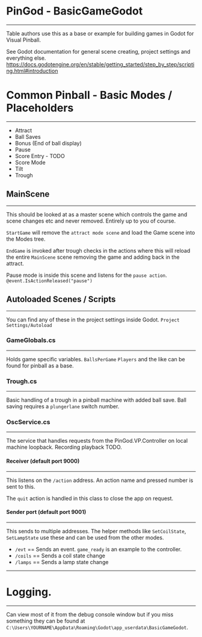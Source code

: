 # PinGod - BasicGameGodot
---

Table authors use this as a base or example for building games in Godot for Visual Pinball.

See Godot documentation for general scene creating, project settings and everything else. https://docs.godotengine.org/en/stable/getting_started/step_by_step/scripting.html#introduction

# Common Pinball - Basic Modes / Placeholders
---

- Attract
- Ball Saves
- Bonus (End of ball display)
- Pause
- Score Entry - TODO
- Score Mode
- Tilt
- Trough

## MainScene
---

This should be looked at as a master scene which controls the game and scene changes etc and never removed. Entirely up to you of course.

`StartGame` will remove the `attract mode scene` and load the Game scene into the Modes tree.

`EndGame` is invoked after trough checks in the actions where this will reload the entire `MainScene` scene removing the game and adding back in the attract.

Pause mode is inside this scene and listens for the `pause action`. `@event.IsActionReleased("pause")`

## Autoloaded Scenes / Scripts
---

You can find any of these in the project settings inside Godot. `Project Settings/Autoload`

### GameGlobals.cs
---

Holds game specific variables. `BallsPerGame` `Players` and the like can be found for pinball as a base.

### Trough.cs
---

Basic handling of a trough in a pinball machine with added ball save. Ball saving requires a `plungerlane` switch number.


### OscService.cs
---

The service that handles requests from the PinGod.VP.Controller on local machine loopback. Recording playback TODO.

#### Receiver (default port 9000)
---

This listens on the `/action` address. An action name and pressed number is sent to this.

The `quit` action is handled in this class to close the app on request.

#### Sender port (default port 9001)
---

This sends to multiple addresses. The helper methods like `SetCoilState`, `SetLampState` use these and can be used from the other modes.

- `/evt`    == Sends an event. `game_ready` is an example to the controller.
- `/coils`  == Sends a coil state change
- `/lamps`  == Sends a lamp state change

---


# Logging.
---

Can view most of it from the debug console window but if you miss something they can be found at `C:\Users\YOURNAME\AppData\Roaming\Godot\app_userdata\BasicGameGodot`.
